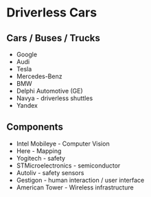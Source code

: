# Driverless Cars

## Cars / Buses / Trucks
- Google
- Audi
- Tesla
- Mercedes-Benz
- BMW
- Delphi Automotive (GE)
- Navya - driverless shuttles
- Yandex

## Components
- Intel Mobileye - Computer Vision
- Here - Mapping
- Yogitech - safety
- STMicroelectronics - semiconductor
- Autoliv - safety sensors
- Gestigon - human interaction / user interface
- American Tower - Wireless infrastructure

